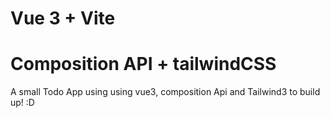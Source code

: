 # Vue 3 + Vite

# Composition API + tailwindCSS

A small Todo App using using vue3, composition Api and Tailwind3 to build up! :D
